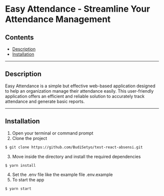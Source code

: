 # Easy Attendance - Streamline Your Attendance Management

## Contents

- [Description](#description)
- [Installation](#installation)

---

## Description

Easy Attendance is a simple but effective web-based application designed to help an organization manage their attendance easily. This user-friendly application offers an efficient and reliable solution to accurately track attendance and generate basic reports.

---

## Installation

1. Open your terminal or command prompt
2. Clone the project

```bash
$ git clone https://github.com/BudiSetyo/test-react-absensi.git
```

3. Move inside the directory and install the required dependencies

```bash
$ yarn install
```

4. Set the .env file like the example file .env.example
5. To start the app

```bash
$ yarn start
```
